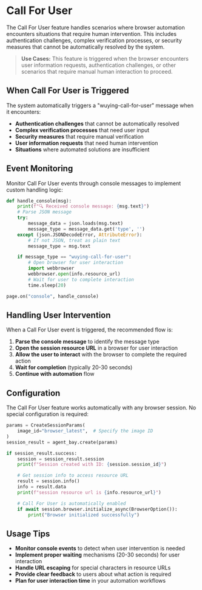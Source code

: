 # Call For User

The Call For User feature handles scenarios where browser automation encounters situations that require human intervention. This includes authentication challenges, complex verification processes, or security measures that cannot be automatically resolved by the system.

> **Use Cases:** This feature is triggered when the browser encounters user information requests, authentication challenges, or other scenarios that require manual human interaction to proceed.

## When Call For User is Triggered

The system automatically triggers a "wuying-call-for-user" message when it encounters:

- **Authentication challenges** that cannot be automatically resolved
- **Complex verification processes** that need user input
- **Security measures** that require manual verification
- **User information requests** that need human intervention
- **Situations** where automated solutions are insufficient

## Event Monitoring

Monitor Call For User events through console messages to implement custom handling logic:

```python
def handle_console(msg):
    print(f"🔍 Received console message: {msg.text}")
    # Parse JSON message
    try:
        message_data = json.loads(msg.text)
        message_type = message_data.get('type', '')
    except (json.JSONDecodeError, AttributeError):
        # If not JSON, treat as plain text
        message_type = msg.text

    if message_type == "wuying-call-for-user":
        # Open browser for user interaction
        import webbrowser
        webbrowser.open(info.resource_url)
        # Wait for user to complete interaction
        time.sleep(20)

page.on("console", handle_console)
```

## Handling User Intervention

When a Call For User event is triggered, the recommended flow is:

1. **Parse the console message** to identify the message type
2. **Open the session resource URL** in a browser for user interaction
3. **Allow the user to interact** with the browser to complete the required action
4. **Wait for completion** (typically 20-30 seconds)
5. **Continue with automation** flow

## Configuration

The Call For User feature works automatically with any browser session. No special configuration is required:

```python
params = CreateSessionParams(
    image_id="browser_latest",  # Specify the image ID
)
session_result = agent_bay.create(params)

if session_result.success:
    session = session_result.session
    print(f"Session created with ID: {session.session_id}")

    # Get session info to access resource URL
    result = session.info()
    info = result.data
    print(f"session resource url is {info.resource_url}")

    # Call For User is automatically enabled
    if await session.browser.initialize_async(BrowserOption()):
        print("Browser initialized successfully")
```

## Usage Tips

- **Monitor console events** to detect when user intervention is needed
- **Implement proper waiting** mechanisms (20-30 seconds) for user interaction
- **Handle URL escaping** for special characters in resource URLs
- **Provide clear feedback** to users about what action is required
- **Plan for user interaction time** in your automation workflows
